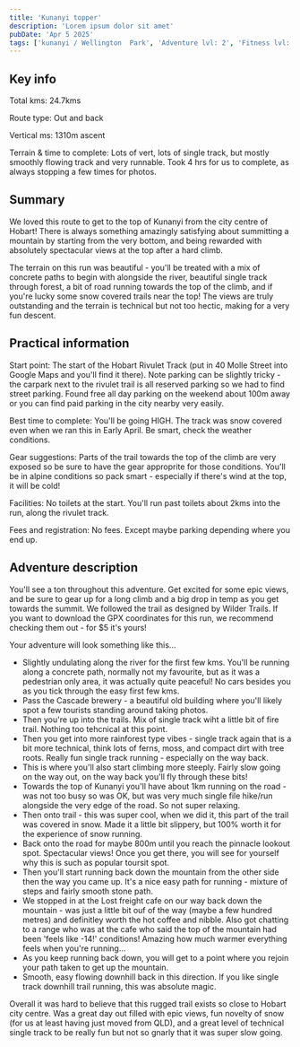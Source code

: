 ```yaml
---
title: 'Kunanyi topper'
description: 'Lorem ipsum dolor sit amet'
pubDate: 'Apr 5 2025'
tags: ['kunanyi / Wellington  Park', 'Adventure lvl: 2', 'Fitness lvl: 3']
---
```


## Key info
Total kms: 24.7kms

Route type: Out and back

Vertical ms: 1310m ascent

Terrain & time to complete: Lots of vert, lots of single track, but mostly smoothly flowing track and very runnable. Took 4 hrs for us to complete, as always stopping a few times for photos.

## Summary
We loved this route to get to the top of Kunanyi from the city centre of Hobart! There is always something amazingly satisfying about summitting a mountain by starting from the very bottom, and being rewarded with absolutely spectacular views at the top after a hard climb. 

The terrain on this run was beautiful - you'll be treated with a mix of concrete paths to begin with alongside the river, beautiful single track through forest, a bit of road running towards the top of the climb, and if you're lucky some snow covered trails near the top! The views are truly outstanding and the terrain is technical but not too hectic, making for a very fun descent.

## Practical information
Start point: The start of the Hobart Rivulet Track (put in 40 Molle Street into Google Maps and you'll find it there). Note parking can be slightly tricky - the carpark next to the rivulet trail is all reserved parking so we had to find street parking. Found free all day parking on the weekend about 100m away or you can find paid parking in the city nearby very easily.

Best time to complete: You'll be going HIGH. The track was snow covered even when we ran this in Early April. Be smart, check the weather conditions.

Gear suggestions: Parts of the trail towards the top of the climb are very exposed so be sure to have the gear approprite for those conditions. You'll be in alpine conditions so pack smart - especially if there's wind at the top, it will be cold!

Facilities: No toilets at the start. You'll run past toilets about 2kms into the run, along the rivulet track.

Fees and registration: No fees. Except maybe parking depending where you end up.


## Adventure description
You'll see a ton throughout this adventure. Get excited for some epic views, and be sure to gear up for a long climb and a big drop in temp as you get towards the summit. We followed the trail as designed by Wilder Trails. If you want to download the GPX coordinates for this run, we recommend checking them out - for $5 it's yours!

Your adventure will look something like this...
- Slightly undulating along the river for the first few kms. You'll be running along a concrete path, normally not my favourite, but as it was a pedestrian only area, it was actually quite peaceful! No cars besides you as you tick through the easy first few kms.
- Pass the Cascade brewery - a beautiful old building where you'll likely spot a few tourists standing around taking photos.
- Then you're up into the trails. Mix of single track wiht a little bit of fire trail. Nothing too tehcnical at this point.
- Then you get into more rainforest type vibes - single track again that is a bit more technical, think lots of ferns, moss, and compact dirt with tree roots. Really fun single track running - especially on the way back.
- This is where you'll also start climbing more steeply. Fairly slow going on the way out, on the way back you'll fly through these bits!
- Towards the top of Kunanyi you'll have about 1km running on the road - was not too busy so was OK, but was very much single file hike/run alongside the very edge of the road. So not super relaxing.
- Then onto trail - this was super cool, when we did it, this part of the trail was covered in snow. Made it a little bit slippery, but 100% worth it for the experience of snow running.
- Back onto the road for maybe 800m until you reach the pinnacle lookout spot. Spectacular views! Once you get there, you will see for yourself why this is such as popular toursit spot.
- Then you'll start running back down the mountain from the other side then the way you came up. It's a nice easy path for running - mixture of steps and fairly smooth stone path.
- We stopped in at the Lost freight cafe on our way back down the mountain - was just a little bit ouf of the way (maybe a few hundred metres) and definitley worth the hot coffee and nibble. Also got chatting to a range who was at the cafe who said the top of the mountain had been 'feels like -14!' conditions! Amazing how much warmer everything feels when you're running...
- As you keep running back down, you will get to a point where you rejoin your path taken to get up the mountain.
- Smooth, easy flowing downhill back in this direction. If you like single track downhill trail running, this was absolute magic.


Overall it was hard to believe that this rugged trail exists so close to Hobart city centre. Was a great day out filled with epic views, fun novelty of snow (for us at least having just moved from QLD), and a great level of technical single track to be really fun but not so gnarly that it was super slow going.